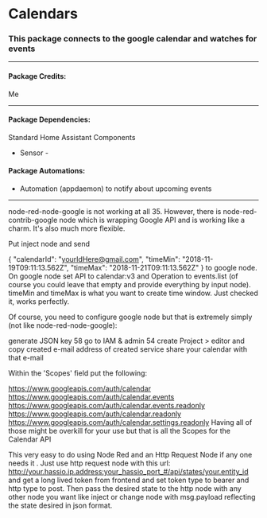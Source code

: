 # Calendars

### This package connects to the google calendar and watches for events

<hr --- </hr> 

<h4 align="left">Package Credits:</h4>

Me

<hr --- </hr>

<h4 align="left">Package Dependencies:</h4>

Standard Home Assistant Components

* Sensor - 

<h4 align="left">Package Automations:</h4>

* Automation (appdaemon) to notify about upcoming events

<hr --- </hr>


node-red-node-google is not working at all 35. However, there is node-red-contrib-google node which is wrapping Google API and is working like a charm. It's also much more flexible.

Put inject node and send

{
    "calendarId": "yourIdHere@gmail.com",
    "timeMin": "2018-11-19T09:11:13.562Z",
    "timeMax": "2018-11-21T09:11:13.562Z"
}
to google node. On google node set API to calendar:v3 and Operation to events.list (of course you could leave that empty and provide everything by input node). timeMin and timeMax is what you want to create time window. Just checked it, works perfectly.

Of course, you need to configure google node but that is extremely simply (not like node-red-node-google):

generate JSON key 58
go to IAM & admin 54
create Project > editor and copy created e-mail address of created service
share your calendar with that e-mail

Within the 'Scopes' field put the following:

https://www.googleapis.com/auth/calendar
https://www.googleapis.com/auth/calendar.events
https://www.googleapis.com/auth/calendar.events.readonly
https://www.googleapis.com/auth/calendar.readonly
https://www.googleapis.com/auth/calendar.settings.readonly
Having all of those might be overkill for your use but that is all the Scopes for the Calendar API



This very easy to do using Node Red and an Http Request Node if any one needs it .
Just use http request node with this url: http://your.hassio.ip.address:your_hassio_port_#/api/states/your.entity_id
and get a long lived token from frontend and set token type to bearer and http type to post.
Then pass the desired state to the http node with any other node you want like inject or change node with msg.payload reflecting the state desired in json format.